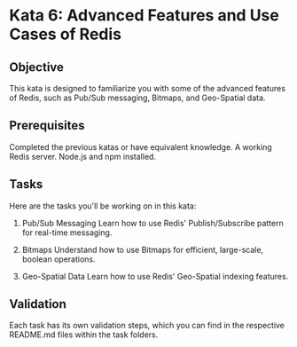 # Kata 6: Advanced Features and Use Cases of Redis

## Objective

This kata is designed to familiarize you with some of the advanced features of Redis, such as Pub/Sub messaging, Bitmaps, and Geo-Spatial data.

## Prerequisites

Completed the previous katas or have equivalent knowledge.
A working Redis server.
Node.js and npm installed.

## Tasks

Here are the tasks you'll be working on in this kata:

1. Pub/Sub Messaging
   Learn how to use Redis' Publish/Subscribe pattern for real-time messaging.

2. Bitmaps
   Understand how to use Bitmaps for efficient, large-scale, boolean operations.

3. Geo-Spatial Data
   Learn how to use Redis' Geo-Spatial indexing features.

## Validation

Each task has its own validation steps, which you can find in the respective README.md files within the task folders.
